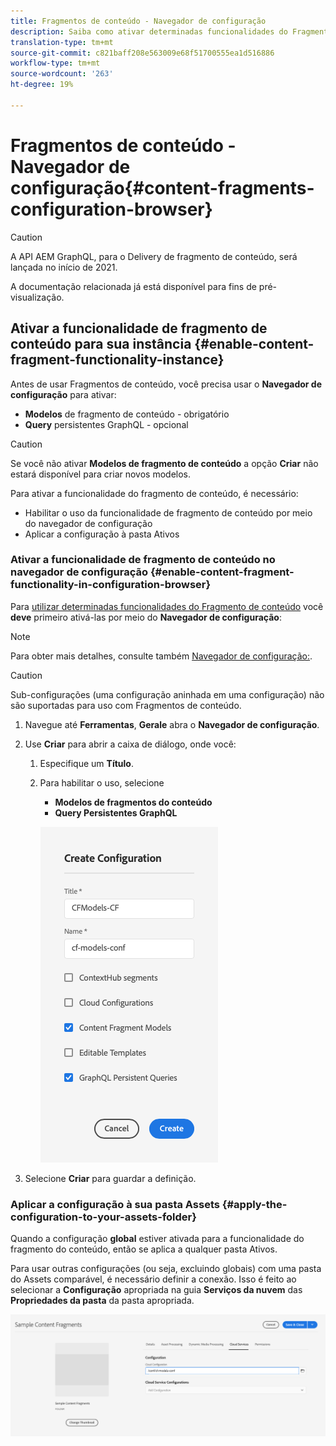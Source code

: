 ```yaml
---
title: Fragmentos de conteúdo - Navegador de configuração
description: Saiba como ativar determinadas funcionalidades do Fragmento de conteúdo no Navegador de configuração.
translation-type: tm+mt
source-git-commit: c821baff208e563009e68f51700555ea1d516886
workflow-type: tm+mt
source-wordcount: '263'
ht-degree: 19%

---
```



# Fragmentos de conteúdo - Navegador de configuração{#content-fragments-configuration-browser}

>[!CAUTION]
>
>A API AEM GraphQL, para o Delivery de fragmento de conteúdo, será lançada no início de 2021.
>
>A documentação relacionada já está disponível para fins de pré-visualização.

## Ativar a funcionalidade de fragmento de conteúdo para sua instância {#enable-content-fragment-functionality-instance}

Antes de usar Fragmentos de conteúdo, você precisa usar o **Navegador de configuração** para ativar:

* **Modelos**  de fragmento de conteúdo - obrigatório
* **Query**  persistentes GraphQL - opcional

>[!CAUTION]
>
>Se você não ativar **Modelos de fragmento de conteúdo** a opção **Criar** não estará disponível para criar novos modelos.

Para ativar a funcionalidade do fragmento de conteúdo, é necessário:

* Habilitar o uso da funcionalidade de fragmento de conteúdo por meio do navegador de configuração
* Aplicar a configuração à pasta Ativos

### Ativar a funcionalidade de fragmento de conteúdo no navegador de configuração {#enable-content-fragment-functionality-in-configuration-browser}

Para [utilizar determinadas funcionalidades do Fragmento de conteúdo](#creating-a-content-fragment-model) você **deve** primeiro ativá-las por meio do **Navegador de configuração**:

>[!NOTE]
>
>Para obter mais detalhes, consulte também [Navegador de configuração:](/help/implementing/developing/introduction/configurations.md#using-configuration-browser).

>[!CAUTION]
>
>Sub-configurações (uma configuração aninhada em uma configuração) não são suportadas para uso com Fragmentos de conteúdo.

1. Navegue até **Ferramentas**, **Gerale** abra o **Navegador de configuração**.

1. Use **Criar** para abrir a caixa de diálogo, onde você:

   1. Especifique um **Título**.
   1. Para habilitar o uso, selecione
      * **Modelos de fragmentos do conteúdo**
      * **Query Persistentes GraphQL**

      ![Definir configuração](assets/cfm-conf-01.png)


1. Selecione **Criar** para guardar a definição.

<!-- 1. Select the location appropriate to your website. -->

### Aplicar a configuração à sua pasta Assets {#apply-the-configuration-to-your-assets-folder}

Quando a configuração **global** estiver ativada para a funcionalidade do fragmento do conteúdo, então se aplica a qualquer pasta Ativos.

Para usar outras configurações (ou seja, excluindo globais) com uma pasta do Assets comparável, é necessário definir a conexão. Isso é feito ao selecionar a **Configuração** apropriada na guia **Serviços da nuvem** das **Propriedades da pasta** da pasta apropriada.

![Aplicar configuração](assets/cfm-conf-02.png)